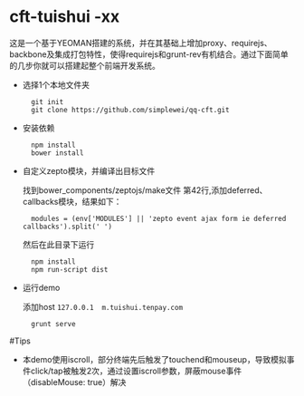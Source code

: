 cft-tuishui -xx
======

这是一个基于YEOMAN搭建的系统，并在其基础上增加proxy、requirejs、backbone及集成打包特性，使得requirejs和grunt-rev有机结合。通过下面简单的几步你就可以搭建起整个前端开发系统。

- 选择1个本地文件夹

		git init
		git clone https://github.com/simplewei/qq-cft.git

- 安装依赖

		npm install
		bower install

- 自定义zepto模块，并编译出目标文件

	找到bower_components/zeptojs/make文件 第42行,添加deferred、callbacks模块，结果如下：

		modules = (env['MODULES'] || 'zepto event ajax form ie deferred callbacks').split(' ')

	然后在此目录下运行

		npm install
		npm run-script dist


- 运行demo

	添加host  `127.0.0.1	m.tuishui.tenpay.com`

		grunt serve


#Tips

- 本demo使用iscroll，部分终端先后触发了touchend和mouseup，导致模拟事件click/tap被触发2次，通过设置iscroll参数，屏蔽mouse事件（disableMouse: true）解决